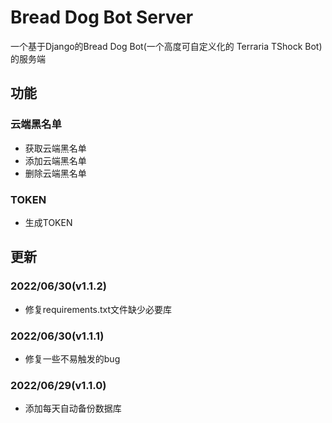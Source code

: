 # Bread Dog Bot Server
一个基于Django的Bread Dog Bot(一个高度可自定义化的 Terraria TShock Bot)的服务端
## 功能
### 云端黑名单
- 获取云端黑名单
- 添加云端黑名单
- 删除云端黑名单
### TOKEN
- 生成TOKEN
## 更新
### 2022/06/30(v1.1.2)
- 修复requirements.txt文件缺少必要库
### 2022/06/30(v1.1.1)
- 修复一些不易触发的bug
### 2022/06/29(v1.1.0)
- 添加每天自动备份数据库